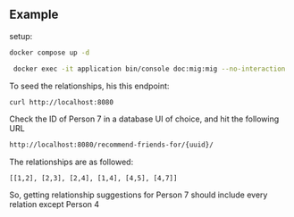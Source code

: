 ## Example

setup:
```bash
docker compose up -d

 docker exec -it application bin/console doc:mig:mig --no-interaction
```

To seed the relationships, his this endpoint:

```bash
curl http://localhost:8080
```

Check the ID of Person 7 in a database UI of choice, and hit the following URL

```bash
http://localhost:8080/recommend-friends-for/{uuid}/
```

The relationships are as followed:
```
[[1,2], [2,3], [2,4], [1,4], [4,5], [4,7]]
```

So, getting relationship suggestions for Person 7 should include every relation except Person 4